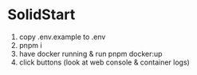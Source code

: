 # SolidStart

1. copy .env.example to .env
2. pnpm i
3. have docker running & run pnpm docker:up
4. click buttons (look at web console & container logs)
